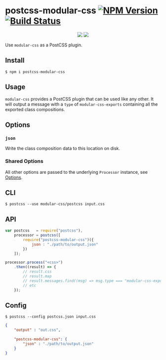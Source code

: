 postcss-modular-css [![NPM Version](https://img.shields.io/npm/v/postcss-modular-css.svg)](https://www.npmjs.com/package/postcss-modular-css) [![Build Status](https://img.shields.io/travis/tivac/modular-css/master.svg)](https://travis-ci.org/tivac/modular-css)
===========
<p align="center">
    <a href="https://www.npmjs.com/package/postcss-modular-css" alt="NPM License"><img src="https://img.shields.io/npm/l/postcss-modular-css.svg" /></a>
    <a href="https://www.npmjs.com/package/postcss-modular-css" alt="NPM Downloads"><img src="https://img.shields.io/npm/dm/postcss-modular-css.svg" /></a>
</p>

Use `modular-css` as a PostCSS plugin.

## Install

`$ npm i postcss-modular-css`

## Usage

`modular-css` provides a PostCSS plugin that can be used like any other. It will output a message with a `type` of `modular-css-exports` containing all the exported class compositions.

## Options

### `json`

Write the class composition data to this location on disk.

### Shared Options

All other options are passed to the underlying `Processor` instance, see [Options](api.md#processor-options).

## CLI

```
$ postcss --use modular-css/postcss input.css
```

## API

```js
var postcss   = require("postcss"),
    processor = postcss([
        require("postcss-modular-css")({
            json : "./path/to/output.json"
        })
    ]);

processor.process("<css>")
    .then((result) => {
        // result.css
        // result.map
        // result.messages.find((msg) => msg.type === "modular-css-exports")
        // etc
    });
```

## Config

```
$ postcss --config postcss.json input.css
```

```json
{
    "output" : "out.css",
    
    "postcss-modular-css": {
        "json" : "./path/to/output.json"
    }
}
```
